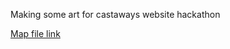 Making some art for castaways website hackathon

[Map file link](https://drive.google.com/file/d/1_0fXNZFASqUteMWGuJSW8MtGgxssjt6j/view?usp=sharing)

